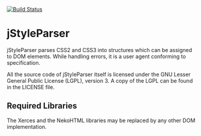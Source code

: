 [![Build Status](https://travis-ci.org/radkovo/jStyleParser.png)](https://travis-ci.org/radkovo/jStyleParser)

jStyleParser
============

jStyleParser parses CSS2 and CSS3 into structures which can be assigned to DOM elements.
While handling errors, it is a user agent conforming to specification.

All the source code of jStyleParser itself is licensed under the GNU Lesser General
Public License (LGPL), version 3. A copy of the LGPL can be found 
in the LICENSE file.

Required Libraries
------------------
The Xerces and the NekoHTML libraries may be replaced by any other DOM implementation.
